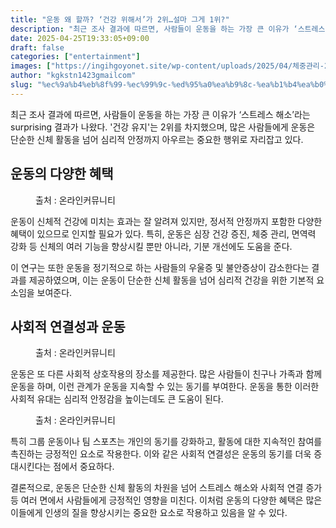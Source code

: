 ```yaml
---
title: "운동 왜 할까? ‘건강 위해서’가 2위…설마 그게 1위?"
description: "최근 조사 결과에 따르면, 사람들이 운동을 하는 가장 큰 이유가 ‘스트레스 해소’라는 surprising 결과가 나왔다. '건강 유지'는 2위를 차지했으며, 많은 사람들에게 운동은 단순한 신체 활동을 넘어 심리적 안정까지 아우르는 중요한 행위로 자리잡고 있다."
date: 2025-04-25T19:33:05+09:00
draft: false
categories: ["entertainment"]
images: ["https://ingihgoyonet.site/wp-content/uploads/2025/04/체중관리-2-1024x684.jpg", "https://ingihgoyonet.site/wp-content/uploads/2025/04/단체운동-1024x684.jpg", "https://ingihgoyonet.site/wp-content/uploads/2025/04/그룹운동-1024x683.jpg"]
author: "kgkstn1423gmailcom"
slug: "%ec%9a%b4%eb%8f%99-%ec%99%9c-%ed%95%a0%ea%b9%8c-%ea%b1%b4%ea%b0%95-%ec%9c%84%ed%95%b4%ec%84%9c%ea%b0%80-2%ec%9c%84%ec%84%a4%eb%a7%88-%ea%b7%b8%ea%b2%8c-1%ec%9c%84"
---
```


<p>최근 조사 결과에 따르면, 사람들이 운동을 하는 가장 큰 이유가 ‘스트레스 해소’라는 surprising 결과가 나왔다. '건강 유지'는 2위를 차지했으며, 많은 사람들에게 운동은 단순한 신체 활동을 넘어 심리적 안정까지 아우르는 중요한 행위로 자리잡고 있다.</p> <h2 >운동의 다양한 혜택</h2> <figure ><img src="https://ingihgoyonet.site/wp-content/uploads/2025/04/체중관리-2-1024x684.jpg" alt="" style="aspect-ratio:16/9;object-fit:cover"/><figcaption >출처 : 온라인커뮤니티</figcaption></figure> <p>운동이 신체적 건강에 미치는 효과는 잘 알려져 있지만, 정서적 안정까지 포함한 다양한 혜택이 있으므로 인지할 필요가 있다. 특히, 운동은 심장 건강 증진, 체중 관리, 면역력 강화 등 신체의 여러 기능을 향상시킬 뿐만 아니라, 기분 개선에도 도움을 준다.</p> <p>이 연구는 또한 운동을 정기적으로 하는 사람들의 우울증 및 불안증상이 감소한다는 결과를 제공하였으며, 이는 운동이 단순한 신체 활동을 넘어 심리적 건강을 위한 기본적 요소임을 보여준다.</p> <h2 >사회적 연결성과 운동</h2> <figure ><img src="https://ingihgoyonet.site/wp-content/uploads/2025/04/단체운동-1024x684.jpg" alt="" style="aspect-ratio:16/9;object-fit:cover"/><figcaption >출처 : 온라인커뮤니티</figcaption></figure> <p>운동은 또 다른 사회적 상호작용의 장소를 제공한다. 많은 사람들이 친구나 가족과 함께 운동을 하며, 이런 관계가 운동을 지속할 수 있는 동기를 부여한다. 운동을 통한 이러한 사회적 유대는 심리적 안정감을 높이는데도 큰 도움이 된다.</p> <figure ><img src="https://ingihgoyonet.site/wp-content/uploads/2025/04/그룹운동-1024x683.jpg" alt="" style="aspect-ratio:16/9;object-fit:cover"/><figcaption >출처 : 온라인커뮤니티</figcaption></figure> <p>특히 그룹 운동이나 팀 스포츠는 개인의 동기를 강화하고, 활동에 대한 지속적인 참여를 촉진하는 긍정적인 요소로 작용한다. 이와 같은 사회적 연결성은 운동의 동기를 더욱 증대시킨다는 점에서 중요하다.</p> <p>결론적으로, 운동은 단순한 신체 활동의 차원을 넘어 스트레스 해소와 사회적 연결 증가 등 여러 면에서 사람들에게 긍정적인 영향을 미친다. 이처럼 운동의 다양한 혜택은 많은 이들에게 인생의 질을 향상시키는 중요한 요소로 작용하고 있음을 알 수 있다.</p>